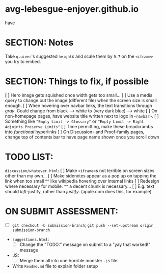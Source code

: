 # avg-lebesgue-enjoyer.github.io
have



# SECTION: Notes
Take `q.uiver`'s suggested `height`s and scale them by `0.7` on the `<iframe>` you try to embed.



# SECTION: Things to fix, if possible
  [ ] Hero image gets squished once width gets too small...
    [ ] Use a media query to change out the image (different file) when the screen size is small enough.
  [ ] When hovering over navbar links, the text transitions through *gray*. 
    Could change from black --> white to (very dark blue) --> white
  [ ] On non-homepage pages, have website title written next to logo in `<navbar>`.
    [ ] Something like `"Empty Limit -> Glossary"` or `"Empty Limit -> Right Adjoints Preserve Limits"`
      [ ] Time permitting, make these breadcrumbs into *functional* hyperlinks
  [ ] On Discussion- and Proof-family pages, change top of contents bar to have page name shown once you scroll down


# TODO LIST:
`discussion/whatever.html`:
  [ ] Make `<iframe>`s not terrible on screen sizes other than my own...
  [ ] Make sidenotes appear as a pop up on tapping the link when too small
    ^^ like wikipedia hovering over internal links
  [ ] Redesign where necessary for mobile.
    ^^ a decent chunk is necessary...
    [ ] E.g. text should *left*-justify, rather than *justify*. (apple.com does this, for example)

# ON SUBMIT ASSESSMENT:
  - [ ] `git checkout -b submission-branch`; `git push --set-upstream origin submission-branch`
  - `suggestions.html`:
    - [ ] Change the "TODO:" message on submit to a "yay that worked!" message
  - JS:
    - [ ] Merge them all into one horrible monster `.js` file
  - Write `Readme.md` file to explain folder setup
